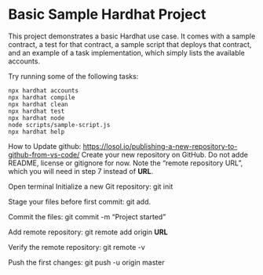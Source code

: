 # Basic Sample Hardhat Project

This project demonstrates a basic Hardhat use case. It comes with a sample contract, a test for that contract, a sample script that deploys that contract, and an example of a task implementation, which simply lists the available accounts.

Try running some of the following tasks:

```shell
npx hardhat accounts
npx hardhat compile
npx hardhat clean
npx hardhat test
npx hardhat node
node scripts/sample-script.js
npx hardhat help
```
How to Update github: https://losol.io/publishing-a-new-repository-to-github-from-vs-code/
Create your new repository on GitHub. Do not adde README, license or gitignore for now. Note the “remote repository URL”, which you will need in step 7 instead of **URL**.

Open terminal
Initialize a new Git repository: git init

Stage your files before first commit: git add.

Commit the files: git commit -m “Project started”

Add remote repository: git remote add origin **URL**

Verify the remote repository: git remote -v

Push the first changes: git push -u origin master